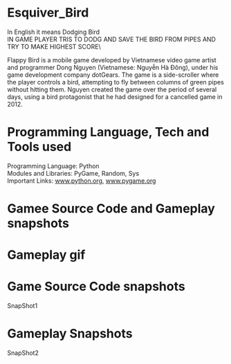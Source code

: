 # Esquiver_Bird 
In English it means Dodging Bird\
IN GAME PLAYER TRIS TO DODG AND SAVE THE BIRD FROM PIPES AND TRY TO MAKE HIGHEST SCORE\

Flappy Bird is a mobile game developed by Vietnamese video game artist and programmer Dong Nguyen (Vietnamese: Nguyễn Hà Đông), under his game development company dotGears. The game is a side-scroller where the player controls a bird, attempting to fly between columns of green pipes without hitting them. Nguyen created the game over the period of several days, using a bird protagonist that he had designed for a cancelled game in 2012.

# Programming Language, Tech and Tools used
Programming Language: Python\
Modules and Libraries: PyGame, Random, Sys\
Important Links: www.python.org, www.pygame.org
# Gamee Source Code and Gameplay snapshots
# Gameplay gif


# Game Source Code snapshots
SnapShot1

# Gameplay Snapshots
SnapShot2


